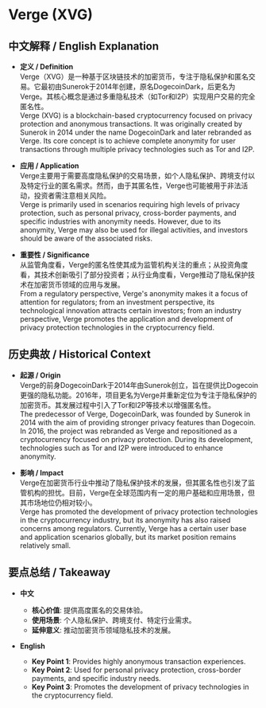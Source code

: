 # Verge (XVG)

## 中文解释 / English Explanation

* **定义 / Definition**  
  Verge（XVG）是一种基于区块链技术的加密货币，专注于隐私保护和匿名交易。它最初由Sunerok于2014年创建，原名DogecoinDark，后更名为Verge。其核心概念是通过多重隐私技术（如Tor和I2P）实现用户交易的完全匿名性。  
  Verge (XVG) is a blockchain-based cryptocurrency focused on privacy protection and anonymous transactions. It was originally created by Sunerok in 2014 under the name DogecoinDark and later rebranded as Verge. Its core concept is to achieve complete anonymity for user transactions through multiple privacy technologies such as Tor and I2P.

* **应用 / Application**  
  Verge主要用于需要高度隐私保护的交易场景，如个人隐私保护、跨境支付以及特定行业的匿名需求。然而，由于其匿名性，Verge也可能被用于非法活动，投资者需注意相关风险。  
  Verge is primarily used in scenarios requiring high levels of privacy protection, such as personal privacy, cross-border payments, and specific industries with anonymity needs. However, due to its anonymity, Verge may also be used for illegal activities, and investors should be aware of the associated risks.

* **重要性 / Significance**  
  从监管角度看，Verge的匿名性使其成为监管机构关注的重点；从投资角度看，其技术创新吸引了部分投资者；从行业角度看，Verge推动了隐私保护技术在加密货币领域的应用与发展。  
  From a regulatory perspective, Verge's anonymity makes it a focus of attention for regulators; from an investment perspective, its technological innovation attracts certain investors; from an industry perspective, Verge promotes the application and development of privacy protection technologies in the cryptocurrency field.

## 历史典故 / Historical Context

* **起源 / Origin**  
  Verge的前身DogecoinDark于2014年由Sunerok创立，旨在提供比Dogecoin更强的隐私功能。2016年，项目更名为Verge并重新定位为专注于隐私保护的加密货币。其发展过程中引入了Tor和I2P等技术以增强匿名性。  
  The predecessor of Verge, DogecoinDark, was founded by Sunerok in 2014 with the aim of providing stronger privacy features than Dogecoin. In 2016, the project was rebranded as Verge and repositioned as a cryptocurrency focused on privacy protection. During its development, technologies such as Tor and I2P were introduced to enhance anonymity.

* **影响 / Impact**  
  Verge在加密货币行业中推动了隐私保护技术的发展，但其匿名性也引发了监管机构的担忧。目前，Verge在全球范围内有一定的用户基础和应用场景，但其市场地位仍相对较小。  
  Verge has promoted the development of privacy protection technologies in the cryptocurrency industry, but its anonymity has also raised concerns among regulators. Currently, Verge has a certain user base and application scenarios globally, but its market position remains relatively small.

## 要点总结 / Takeaway

* **中文**  
  - **核心价值**: 提供高度匿名的交易体验。
  - **使用场景**: 个人隐私保护、跨境支付、特定行业需求。
  - **延伸意义**: 推动加密货币领域隐私技术的发展。

* **English**  
  - **Key Point 1**: Provides highly anonymous transaction experiences.
  - **Key Point 2**: Used for personal privacy protection, cross-border payments, and specific industry needs.
  - **Key Point 3**: Promotes the development of privacy technologies in the cryptocurrency field.